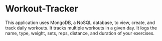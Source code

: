 # Workout-Tracker
This application uses MongoDB, a NoSQL database, to view, create, and track daily workouts. It tracks multiple workouts in a given day. It logs the name, type, weight, sets, reps, distance, and duration of your exercises.
